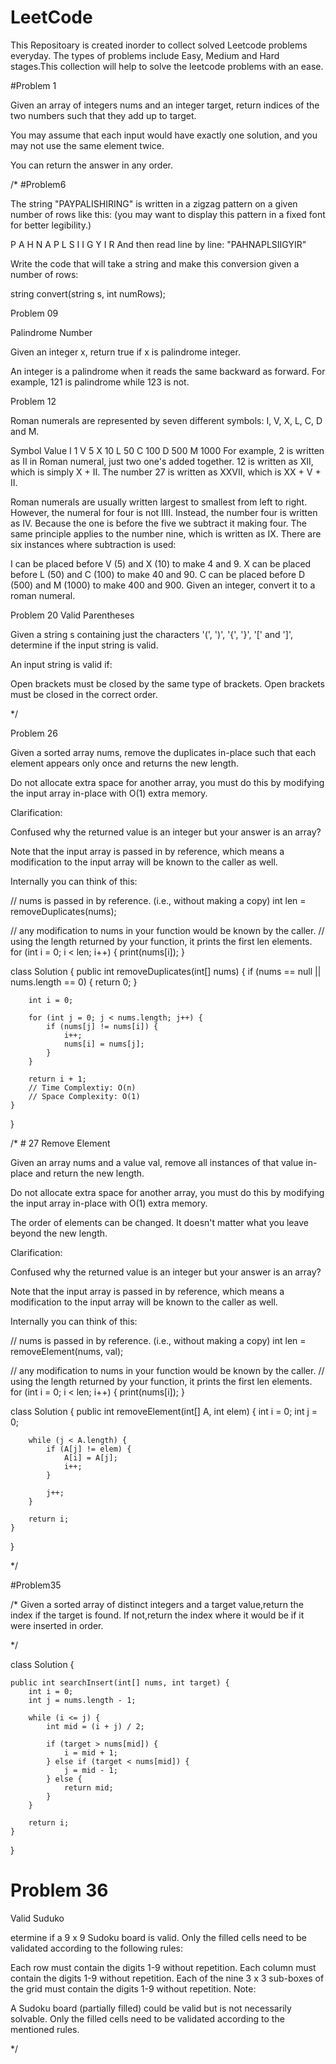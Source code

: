 # LeetCode

This Repositoary is created inorder to collect solved Leetcode problems everyday. The types of problems include
Easy, Medium and Hard stages.This collection will help to solve the leetcode problems with an ease.


#Problem 1

Given an array of integers nums and an integer target, return indices of the two numbers such that they add 
up to target.

You may assume that each input would have exactly one solution, and you may not use the same element twice.

You can return the answer in any order.


/*
#Problem6

The string "PAYPALISHIRING" is written in a zigzag pattern on a given number of rows 
like this: (you may want to display this pattern in a fixed font for better  legibility.)


P   A   H   N
A P L S I I G
Y   I   R
And then read line by line: "PAHNAPLSIIGYIR"

Write the code that will take a string and make this conversion given a number of 
rows:

string convert(string s, int numRows);


Problem 09

Palindrome Number

Given an integer x, return true if x is palindrome integer.

An integer is a palindrome when it reads the same backward as forward. For example, 121 is palindrome while 123 is not.





Problem 12 

Roman numerals are represented by seven different symbols: I, V, X, L, C, D and M.

Symbol       Value
I             1
V             5
X             10
L             50
C             100
D             500
M             1000
For example, 2 is written as II in Roman numeral, just two one's added together. 12 is written as XII, which is simply X + II. The number 27 is written as XXVII, which is XX + V + II.

Roman numerals are usually written largest to smallest from left to right. However, the numeral for four is not IIII. Instead, the number four is written as IV. Because the one is before the five we subtract it making four. The same principle applies to the number nine, which is written as IX. There are six instances where subtraction is used:

I can be placed before V (5) and X (10) to make 4 and 9. 
X can be placed before L (50) and C (100) to make 40 and 90. 
C can be placed before D (500) and M (1000) to make 400 and 900.
Given an integer, convert it to a roman numeral.



Problem 20
Valid Parentheses

Given a string s containing just the characters '(', ')', '{', '}', '[' and ']', determine if the input string is valid.

An input string is valid if:

Open brackets must be closed by the same type of brackets.
Open brackets must be closed in the correct order.
 

*/


Problem 26


Given a sorted array nums, remove the duplicates in-place such that each element appears only once and returns the new length.

Do not allocate extra space for another array, you must do this by modifying the input array in-place with O(1) extra memory.

Clarification:

Confused why the returned value is an integer but your answer is an array?

Note that the input array is passed in by reference, which means a modification to the input array will be known to the caller as well.

Internally you can think of this:

// nums is passed in by reference. (i.e., without making a copy)
int len = removeDuplicates(nums);

// any modification to nums in your function would be known by the caller.
// using the length returned by your function, it prints the first len elements.
for (int i = 0; i < len; i++) {
    print(nums[i]);
}


class Solution {
    public int removeDuplicates(int[] nums) {
        if (nums == null || nums.length == 0) {
            return 0;
        }
        
        int i = 0;
        
        for (int j = 0; j < nums.length; j++) {
            if (nums[j] != nums[i]) {
                i++;
                nums[i] = nums[j];
            }            
        }
        
        return i + 1;
        // Time Complextiy: O(n)
        // Space Complexity: O(1)
    }
}

/* # 27 Remove Element

Given an array nums and a value val, remove all instances of that value in-place and return the new length.

Do not allocate extra space for another array, you must do this by modifying the input array in-place with O(1) extra memory.

The order of elements can be changed. It doesn't matter what you leave beyond the new length.

Clarification:

Confused why the returned value is an integer but your answer is an array?

Note that the input array is passed in by reference, which means a modification to the input array will be known to the caller as well.

Internally you can think of this:

// nums is passed in by reference. (i.e., without making a copy)
int len = removeElement(nums, val);

// any modification to nums in your function would be known by the caller.
// using the length returned by your function, it prints the first len elements.
for (int i = 0; i < len; i++) {
    print(nums[i]);
}

class Solution {
    public int removeElement(int[] A, int elem) {
        int i = 0;
        int j = 0;

        while (j < A.length) {
            if (A[j] != elem) {
                A[i] = A[j];
                i++;
            }

            j++;
        }

        return i;
    }
}

*/






#Problem35

/*
Given a sorted array of distinct integers and a target value,return the index 
if the target is found.
If not,return the index where it would be if it were inserted in order.

*/

class Solution {

    public int searchInsert(int[] nums, int target) {
        int i = 0;
        int j = nums.length - 1;

        while (i <= j) {
            int mid = (i + j) / 2;

            if (target > nums[mid]) {
                i = mid + 1;
            } else if (target < nums[mid]) {
                j = mid - 1;
            } else {
                return mid;
            }
        }

        return i;
    }

}

# Problem 36

Valid Suduko


etermine if a 9 x 9 Sudoku board is valid. Only the filled cells need to be validated according to the following rules:

Each row must contain the digits 1-9 without repetition.
Each column must contain the digits 1-9 without repetition.
Each of the nine 3 x 3 sub-boxes of the grid must contain the digits 1-9 without repetition.
Note:

A Sudoku board (partially filled) could be valid but is not necessarily solvable.
Only the filled cells need to be validated according to the mentioned rules.

*/